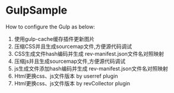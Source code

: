 # GulpSample
How to configure the Gulp as below:
1. 使用gulp-cache缓存插件更新图片
2. 压缩CSS并且生成sourcemap文件,方便源代码调试
3. CSS生成文件hash编码并生成 rev-manifest.json文件名对照映射
4. 压缩js并且生成sourcemap文件,方便源代码调试
5. js生成文件添加hash编码并生成 rev-manifest.json文件名对照映射
6. Html更换css、js文件版本 by userref plugin
7. Html更换css、js文件版本 by revCollector plugin

